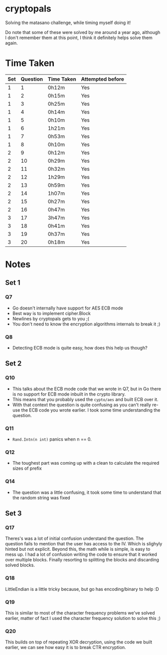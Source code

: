 # cryptopals

Solving the matasano challenge, while timing myself doing it!

Do note that some of these were solved by me around a year ago, although I don't remember them at this point, I think it definitely helps solve them again.

# Time Taken

| Set | Question | Time Taken | Attempted before |
| --- | -------- | ---------- | ---------------- |
|   1 |        1 | 0h12m      | Yes              |
|   1 |        2 | 0h15m      | Yes              |
|   1 |        3 | 0h25m      | Yes              |
|   1 |        4 | 0h14m      | Yes              |
|   1 |        5 | 0h10m      | Yes              |
|   1 |        6 | 1h21m      | Yes              |
|   1 |        7 | 0h53m      | Yes              |
|   1 |        8 | 0h10m      | Yes              |
|   2 |        9 | 0h12m      | Yes              |
|   2 |       10 | 0h29m      | Yes              |
|   2 |       11 | 0h32m      | Yes              |
|   2 |       12 | 1h29m      | Yes              |
|   2 |       13 | 0h59m      | Yes              |
|   2 |       14 | 1h07m      | Yes              |
|   2 |       15 | 0h27m      | Yes              |
|   2 |       16 | 0h47m      | Yes              |
|   3 |       17 | 3h47m      | Yes              |
|   3 |       18 | 0h41m      | Yes              |
|   3 |       19 | 0h37m      | Yes              |
|   3 |       20 | 0h18m      | Yes              |

# Notes

## Set 1

### Q7

- Go doesn't internally have support for AES ECB mode
- Best way is to implement cipher.Block
- Newlines by cryptopals gets to you ;(
- You don't need to know the encryption algorithms internals to break it ;)

### Q8

- Detecting ECB mode is quite easy, how does this help us though?

## Set 2

### Q10

- This talks about the ECB mode code that we wrote in Q7, but in Go there is no support for ECB mode inbuilt in the crypto library.
- This means that you probably used the `cypto/aes` and built ECB over it.
- With that context the question is quite confusing as you can't really re-use the ECB code you wrote earlier. I took some time understanding the question.

### Q11

- `Rand.Intn(n int)` panics when n == 0.

### Q12

- The toughest part was coming up with a clean to calculate the required sizes of prefix

### Q14

- The question was a little confusing, it took some time to understand that the random string was fixed

## Set 3

### Q17

Theres's was a lot of initial confusion understand the question. The question fails to mention that the user has access to the IV. Which is slighyly hinted but not explicit.
Beyond this, the math while is simple, is easy to mess up. I had a lot of confusion writing the code to ensure that it worked over multiple blocks. Finally resorting to splitting the blocks and discarding solved blocks.

### Q18

LittleEndian is a little tricky because, but go has encoding/binary to help :D 

### Q19

This is similar to most of the character frequency problems we've solved earlier, matter of fact I used the character frequency solution to solve this ;) 

### Q20

This builds on top of repeating XOR decryption, using the code we built earlier, we can see how easy it is to break CTR encryption.
